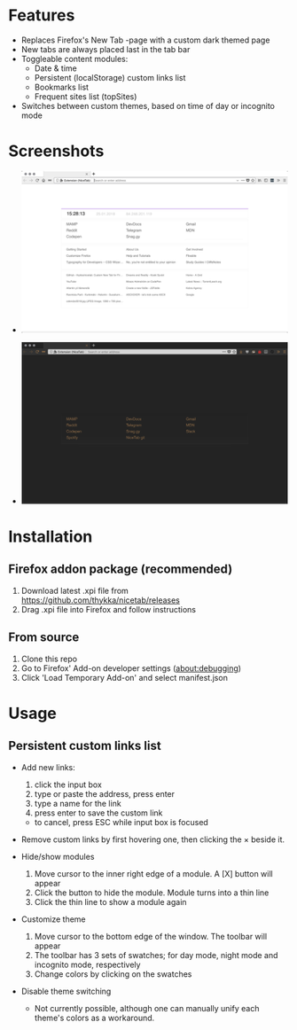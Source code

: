 # Features

- Replaces Firefox's New Tab -page with a custom dark themed page
- New tabs are always placed last in the tab bar
- Toggleable content modules:
  - Date & time
  - Persistent (localStorage) custom links list
  - Bookmarks list
  - Frequent sites list (topSites)
- Switches between custom themes, based on time of day or incognito mode

# Screenshots

- ![Default New Tab view](examples/screenshot-0.1.4-default-view.png)

- ![Customized New Tab view](examples/screenshot-0.1.4-customized-view.png)

# Installation
## Firefox addon package (recommended)
1. Download latest .xpi file from https://github.com/thykka/nicetab/releases
1. Drag .xpi file into Firefox and follow instructions

## From source
1. Clone this repo
1. Go to Firefox' Add-on developer settings ([about:debugging](about:debugging))
1. Click 'Load Temporary Add-on' and select manifest.json

# Usage
## Persistent custom links list

- Add new links:
  1. click the input box
  1. type or paste the address, press enter
  1. type a name for the link
  1. press enter to save the custom link
  - to cancel, press ESC while input box is focused

- Remove custom links by first hovering one, then clicking the × beside it.

- Hide/show modules
  1. Move cursor to the inner right edge of a module. A [X] button will appear
  1. Click the button to hide the module. Module turns into a thin line
  1. Click the thin line to show a module again

- Customize theme
  1. Move cursor to the bottom edge of the window. The toolbar will appear
  1. The toolbar has 3 sets of swatches; for day mode, night mode and incognito mode, respectively
  1. Change colors by clicking on the swatches

- Disable theme switching
  - Not currently possible, although one can manually unify each theme's colors as a workaround.
